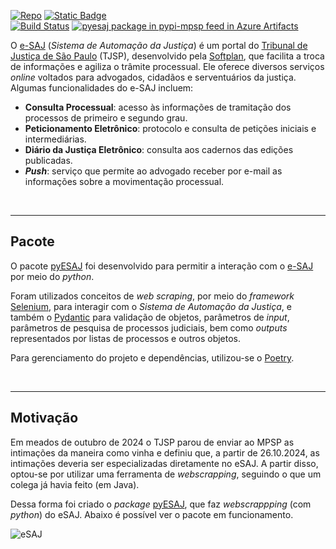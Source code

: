 [![Repo](https://img.shields.io/badge/Azure%20DevOps-repo-blue?logo=azuredevops&logoColor=f5f5f5)](https://dev.azure.com/mpsp/Informa%C3%A7%C3%B5es%20Estat%C3%ADsticas/_git/pyesaj)
[![Static Badge](https://img.shields.io/badge/wiki-docs-blue?logo=googledocs&logoColor=f5f5f5)](https://dev.azure.com/mpsp/Informa%C3%A7%C3%B5es%20Estat%C3%ADsticas/_wiki/wikis/pyESAJ/)<br>
[![Build Status](https://dev.azure.com/mpsp/Informa%C3%A7%C3%B5es%20Estat%C3%ADsticas/_apis/build/status%2Fpyesaj?branchName=main)](https://dev.azure.com/mpsp/Informa%C3%A7%C3%B5es%20Estat%C3%ADsticas/_build/latest?definitionId=327&branchName=main)
[![pyesaj package in pypi-mpsp feed in Azure Artifacts](https://feeds.dev.azure.com/mpsp/de4b2970-511a-4469-8c44-0c3650fa5a34/_apis/public/Packaging/Feeds/pypi-mpsp/Packages/43d10b20-b00a-431e-a095-024a81da637c/Badge)](https://dev.azure.com/mpsp/Informa%C3%A7%C3%B5es%20Estat%C3%ADsticas/_artifacts/feed/pypi-mpsp/PyPI/pyesaj?preferRelease=true)

O [e-SAJ](https://esaj.tjsp.jus.br/) (_Sistema de Automação da Justiça_) é um portal
do [Tribunal de Justiça de São Paulo](https://www.tjsp.jus.br/) (TJSP), desenvolvido
pela [Softplan](https://www.softplan.com.br/), que facilita a troca de informações e agiliza o trâmite processual. Ele
oferece diversos serviços _online_ voltados para advogados, cidadãos e serventuários da justiça. Algumas funcionalidades
do e-SAJ incluem:

- **Consulta Processual**: acesso às informações de tramitação dos processos de primeiro e segundo grau.
- **Peticionamento Eletrônico**: protocolo e consulta de petições iniciais e intermediárias.
- **Diário da Justiça Eletrônico**: consulta aos cadernos das edições publicadas.
- **_Push_**: serviço que permite ao advogado receber por e-mail as informações sobre a movimentação processual.

<br>

---

## Pacote

O pacote [pyESAJ](https://dev.azure.com/mpsp/Informa%C3%A7%C3%B5es%20Estat%C3%ADsticas/_git/pyesaj) foi desenvolvido para permitir a interação com
o [e-SAJ](https://esaj.tjsp.jus.br/) por meio
do _python_.

Foram utilizados conceitos de _web scraping_, por meio do _framework_ [Selenium](https://www.selenium.dev/), para interagir com o _Sistema de Automação da Justiça_, e também o [Pydantic](https://docs.pydantic.dev/latest/) para validação de objetos, parâmetros de _input_, parâmetros de pesquisa de processos judiciais, bem como _outputs_ representados por listas de processos e outros objetos.

Para gerenciamento do projeto e dependências, utilizou-se o [Poetry](https://python-poetry.org/).

<br>

---

## Motivação

Em meados de outubro de 2024 o TJSP parou de enviar ao MPSP as intimações da maneira como vinha e definiu que, a partir de 26.10.2024, as intimações deveria ser especializadas diretamente no eSAJ. A partir disso, optou-se por utilizar uma ferramenta de _webscrapping_, seguindo o que um colega já havia feito (em Java).

Dessa forma foi criado o _package_ [pyESAJ](https://dev.azure.com/mpsp/Informa%C3%A7%C3%B5es%20Estat%C3%ADsticas/_git/pyesaj), que faz _webscrappping_ (com _python_) do eSAJ. Abaixo é possível ver o pacote em funcionamento.

![eSAJ](/.attachments/esaj.gif)
